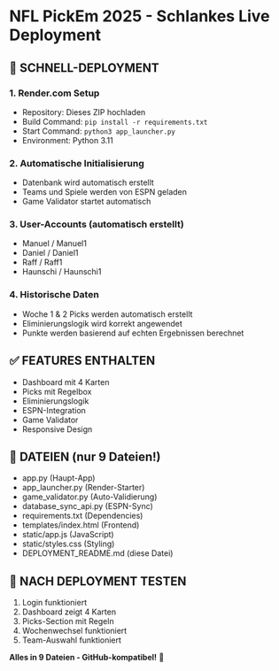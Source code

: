 # NFL PickEm 2025 - Schlankes Live Deployment

## 🚀 SCHNELL-DEPLOYMENT

### 1. Render.com Setup
- Repository: Dieses ZIP hochladen
- Build Command: `pip install -r requirements.txt`
- Start Command: `python3 app_launcher.py`
- Environment: Python 3.11

### 2. Automatische Initialisierung
- Datenbank wird automatisch erstellt
- Teams und Spiele werden von ESPN geladen
- Game Validator startet automatisch

### 3. User-Accounts (automatisch erstellt)
- Manuel / Manuel1
- Daniel / Daniel1
- Raff / Raff1
- Haunschi / Haunschi1

### 4. Historische Daten
- Woche 1 & 2 Picks werden automatisch erstellt
- Eliminierungslogik wird korrekt angewendet
- Punkte werden basierend auf echten Ergebnissen berechnet

## ✅ FEATURES ENTHALTEN
- Dashboard mit 4 Karten
- Picks mit Regelbox
- Eliminierungslogik
- ESPN-Integration
- Game Validator
- Responsive Design

## 📁 DATEIEN (nur 9 Dateien!)
- app.py (Haupt-App)
- app_launcher.py (Render-Starter)
- game_validator.py (Auto-Validierung)
- database_sync_api.py (ESPN-Sync)
- requirements.txt (Dependencies)
- templates/index.html (Frontend)
- static/app.js (JavaScript)
- static/styles.css (Styling)
- DEPLOYMENT_README.md (diese Datei)

## 🎯 NACH DEPLOYMENT TESTEN
1. Login funktioniert
2. Dashboard zeigt 4 Karten
3. Picks-Section mit Regeln
4. Wochenwechsel funktioniert
5. Team-Auswahl funktioniert

**Alles in 9 Dateien - GitHub-kompatibel!** 🎉

